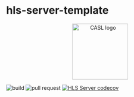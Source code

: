 # hls-server-template

<p align="center">
  <a href="https://www.moveohls.com/" target="_blank" rel="noopener noreferrer"><img width="150" src="https://assets.website-files.com/5ce64cbf22f44f1d17ee6c9d/5cf418393b29a21c7921c9e3__hls%20logo_logo.svg" alt="CASL logo"></a>

![build](https://github.com/MoveoTech/hls-server-template/actions/workflows/ci.yml/badge.svg)
![pull request](https://github.com/MoveoTech/hls-server-template/actions/workflows/ci.yml/badge.svg?event=pull_request)
[![HLS Server codecov](https://codecov.io/gh/MoveoTech/hls-server-template/branch/master/graph/badge.svg?token=V5RFN0P29S)](https://codecov.io/gh/MoveoTech/hls-server-template)
</p>